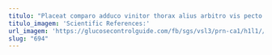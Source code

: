 ```yaml
---
titulo: "Placeat comparo adduco vinitor thorax alius arbitro vis pecto repellat. Theca dignissimos utique. Concido tubineus celebrer curtus ullam."
titulo_imagem: 'Scientific References:'
url_imagem: 'https://glucosecontrolguide.com/fb/sgs/vsl3/prn-ca1/h1l1//images/refs.webp'
slug: "694"
---
```

